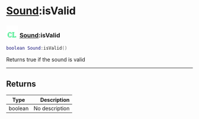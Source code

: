 # [Sound](../sound/README.md):isValid

### <img src="../../.gitbook/assets/client.png" width="32" height="32" /> [Sound](../sound/README.md):isValid

```lua
boolean Sound:isValid()
```

Returns true if the sound is valid<br>

-----------------
## Returns

| Type   | Description |
| ------ | ----------: |
| boolean | No description |
